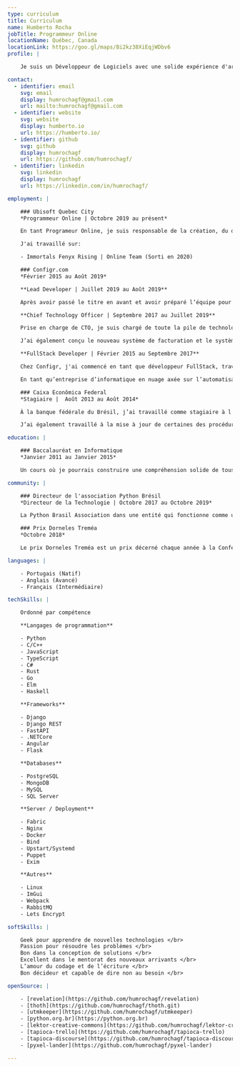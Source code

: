 ```yaml
---
type: curriculum
title: Curriculum
name: Humberto Rocha
jobTitle: Programmeur Online
locationName: Québec, Canada
locationLink: https://goo.gl/maps/Bi2kz38XiEqjWDbv6
profile: |

    Je suis un Développeur de Logiciels avec une solide expérience d'architecture, développement, support et automation de solutions en ligne. Je suis passionné par le développement de logiciel et je suis toujours à la recherche des moyens d'augmenter mes connaissances.

contact:
  - identifier: email
    svg: email
    display: humrochagf@gmail.com
    url: mailto:humrochagf@gmail.com
  - identifier: website
    svg: website
    display: humberto.io
    url: https://humberto.io/
  - identifier: github
    svg: github
    display: humrochagf
    url: https://github.com/humrochagf/
  - identifier: linkedin
    svg: linkedin
    display: humrochagf
    url: https://linkedin.com/in/humrochagf/

employment: |

    ### Ubisoft Quebec City
    *Programmeur Online | Octobre 2019 au présent*

    En tant Programeur Online, je suis responsable de la création, du débogage, de la maintenance et de l'optimisation des services Online du jeu, ainsi que des outils associés.

    J'ai travaillé sur:

    - Immortals Fenyx Rising | Online Team (Sorti en 2020)

    ### Configr.com
    *Février 2015 au Août 2019*

    **Lead Developer | Juillet 2019 au Août 2019**

    Après avoir passé le titre en avant et avoir préparé l’équipe pour mon congé, j’ai eu la chance de redonner mon attention au codage en concevant et développant la nouvelle structure pour générer et renouveler les certificats Let’s Encrypt, en passant d’ACME V1 à V2, et aussi en ajoutant le support aux certificats wildcard.

    **Chief Technology Officer | Septembre 2017 au Juillet 2019**

    Prise en charge de CTO, je suis chargé de toute la pile de technologie de l’entreprise et de gérer l’équipe. Je dirige le processus de migration du produit principal de la nouvelle version de Django et de transformer son architecture en une architecture API avec Django REST Framework comme Backend et Angular comme Frontend.

    J’ai également conçu le nouveau système de facturation et le système de whitelabel en fonction du modèle d’affaires du revendeur. Maintenant, je devance la scission du produit principal introduire des services indépendants.

    **FullStack Developer | Février 2015 au Septembre 2017**

    Chez Configr, j'ai commencé en tant que développeur FullStack, travaillant avec Django en tant que backend et moteur de template Django et bootstrap pour le frontend du produit principal. Ma première tâche consistait à renforcer le gestionnaire DNS en convertant la [RFC 1035] (https://www.ietf.org/rfc/rfc1035.txt) dans une interface convivial et automatisé communiquant avec les autres produits.

    En tant qu’entreprise d’informatique en nuage axée sur l’automatisation, j’ai travaillé avec le bâtiment d’automatisation en nuage, en maintenant et en fixant l’automatisation et les processus de déploiement en travaillant avec Puppet, Fabric, Nginx, Bind, Uwsgi, PHP-FPM, Upstart, Systemd parmi d'autres.

    ### Caixa Econômica Federal
    *Stagiaire |  Août 2013 au Août 2014*

    À la banque fédérale du Brésil, j’ai travaillé comme stagiaire à l’élaboration d’une application de bureau avec C# pour analyser de grandes quantités de données à partir des factures de téléphone de tous ses organismes alimentant le système interne responsable d’exécuter les validations internes.

    J’ai également travaillé à la mise à jour de certaines des procédures de serveurs SQL et des vues du système interne, puis j’ai été invité à travailler à faire le processus ETL d’un projet de migration de données en utilisant Pentaho

education: |

    ### Baccalauréat en Informatique
    *Janvier 2011 au Janvier 2015*

    Un cours où je pourrais construire une compréhension solide de tous les aspects de l'informatique à partir de la base.

community: |

    ### Directeur de l'association Python Brésil
    *Directeur de la Technologie | Octobre 2017 au Octobre 2019*

    La Python Brasil Association dans une entité qui fonctionne comme une interface pour promouvoir les communautés Python à travers le pays. Je travaille comme bénévole élu par le conseil pour maintenir l’infrastructure de l’association (sites Web, DNS, courriel, plateforme de discours, organisation Github et autres).

    ### Prix Dorneles Treméa
    *Octobre 2018*

    Le prix Dorneles Treméa est un prix décerné chaque année à la Conférence Python Brésil aux membres de la communauté Python brésilienne qui maintient en vie l’esprit de collaboration, d’entrepreneuriat et d’engagement envers la communauté. Il a été nommé en l’honneur de l’un des fondateurs de la communauté brésilienne Python qui est malheureusement décédé en 2011.

languages: |

    - Portugais (Natif)
    - Anglais (Avancé)
    - Français (Intermédiaire)

techSkills: |

    Ordonné par compétence

    **Langages de programmation**

    - Python
    - C/C++
    - JavaScript
    - TypeScript
    - C#
    - Rust
    - Go
    - Elm
    - Haskell

    **Frameworks**

    - Django
    - Django REST
    - FastAPI
    - .NETCore
    - Angular
    - Flask

    **Databases**

    - PostgreSQL
    - MongoDB
    - MySQL
    - SQL Server

    **Server / Deployment**

    - Fabric
    - Nginx
    - Docker
    - Bind
    - Upstart/Systemd
    - Puppet
    - Exim

    **Autres**

    - Linux
    - ImGui
    - Webpack
    - RabbitMQ
    - Lets Encrypt

softSkills: |

    Geek pour apprendre de nouvelles technologies </br>
    Passion pour résoudre les problèmes </br>
    Bon dans la conception de solutions </br>
    Excellent dans le mentorat des nouveaux arrivants </br>
    L’amour du codage et de l’écriture </br>
    Bon décideur et capable de dire non au besoin </br>

openSource: |

    - [revelation](https://github.com/humrochagf/revelation)
    - [thoth](https://github.com/humrochagf/thoth.git)
    - [utmkeeper](https://github.com/humrochagf/utmkeeper)
    - [python.org.br](https://python.org.br)
    - [lektor-creative-commons](https://github.com/humrochagf/lektor-creative-commons)
    - [tapioca-trello](https://github.com/humrochagf/tapioca-trello)
    - [tapioca-discourse](https://github.com/humrochagf/tapioca-discourse)
    - [pyxel-lander](https://github.com/humrochagf/pyxel-lander)

---
```

